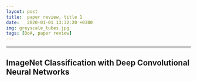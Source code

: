 ```yaml
---
layout: post
title:  paper review, title 1
date:   2020-01-01 13:32:20 +0300
img: greyscale_tubes.jpg
tags: [DoA, paper review]
---
```


---

## ImageNet Classification with Deep Convolutional Neural Networks
